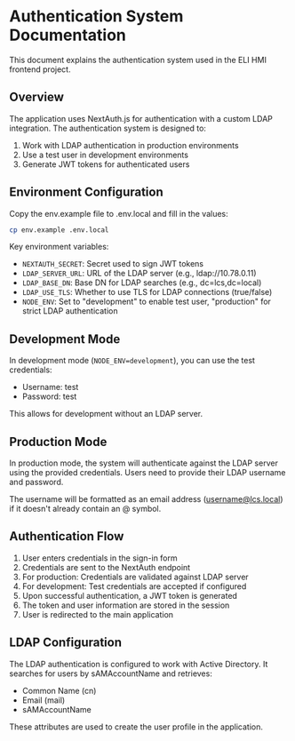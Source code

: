 # Authentication System Documentation

This document explains the authentication system used in the ELI HMI frontend project.

## Overview

The application uses NextAuth.js for authentication with a custom LDAP integration. The authentication system is designed to:

1. Work with LDAP authentication in production environments
2. Use a test user in development environments
3. Generate JWT tokens for authenticated users

## Environment Configuration

Copy the env.example file to .env.local and fill in the values:

```bash
cp env.example .env.local
```

Key environment variables:

- `NEXTAUTH_SECRET`: Secret used to sign JWT tokens
- `LDAP_SERVER_URL`: URL of the LDAP server (e.g., ldap://10.78.0.11)
- `LDAP_BASE_DN`: Base DN for LDAP searches (e.g., dc=lcs,dc=local)
- `LDAP_USE_TLS`: Whether to use TLS for LDAP connections (true/false)
- `NODE_ENV`: Set to "development" to enable test user, "production" for strict LDAP authentication

## Development Mode

In development mode (`NODE_ENV=development`), you can use the test credentials:

- Username: test
- Password: test

This allows for development without an LDAP server.

## Production Mode

In production mode, the system will authenticate against the LDAP server using the provided credentials. Users need to provide their LDAP username and password.

The username will be formatted as an email address (username@lcs.local) if it doesn't already contain an @ symbol.

## Authentication Flow

1. User enters credentials in the sign-in form
2. Credentials are sent to the NextAuth endpoint
3. For production: Credentials are validated against LDAP server
4. For development: Test credentials are accepted if configured
5. Upon successful authentication, a JWT token is generated
6. The token and user information are stored in the session
7. User is redirected to the main application

## LDAP Configuration

The LDAP authentication is configured to work with Active Directory. It searches for users by sAMAccountName and retrieves:

- Common Name (cn)
- Email (mail)
- sAMAccountName

These attributes are used to create the user profile in the application.
